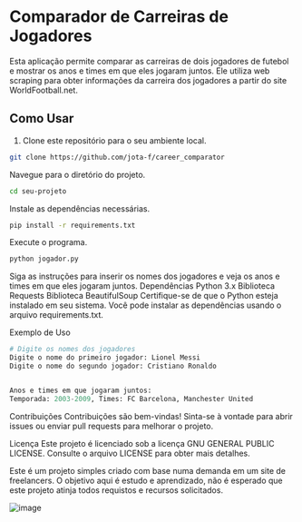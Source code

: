 # Comparador de Carreiras de Jogadores




Esta aplicação permite comparar as carreiras de dois jogadores de futebol e mostrar os anos e times em que eles jogaram juntos. Ele utiliza web scraping para obter informações da carreira dos jogadores a partir do site WorldFootball.net.

## Como Usar

1. Clone este repositório para o seu ambiente local.

```bash
git clone https://github.com/jota-f/career_comparator
```
Navegue para o diretório do projeto.

```bash
cd seu-projeto
```
Instale as dependências necessárias.

```bash
pip install -r requirements.txt
```
Execute o programa.
```bash
python jogador.py
```
Siga as instruções para inserir os nomes dos jogadores e veja os anos e times em que eles jogaram juntos.
Dependências
Python 3.x
Biblioteca Requests
Biblioteca BeautifulSoup
Certifique-se de que o Python esteja instalado em seu sistema. Você pode instalar as dependências usando o arquivo requirements.txt.

Exemplo de Uso
```python
# Digite os nomes dos jogadores
Digite o nome do primeiro jogador: Lionel Messi
Digite o nome do segundo jogador: Cristiano Ronaldo


Anos e times em que jogaram juntos:
Temporada: 2003-2009, Times: FC Barcelona, Manchester United
```

Contribuições
Contribuições são bem-vindas! Sinta-se à vontade para abrir issues ou enviar pull requests para melhorar o projeto.

Licença
Este projeto é licenciado sob a licença  GNU GENERAL PUBLIC LICENSE. Consulte o arquivo LICENSE para obter mais detalhes.


Este é um projeto simples criado com base numa demanda em um site de freelancers.
O objetivo aqui é estudo e aprendizado, não é esperado que este projeto atinja todos requistos e recursos solicitados.

![image](https://github.com/jota-f/career_comparator/assets/21985346/c161a20d-fdef-4642-b4fc-944409c3196e)





